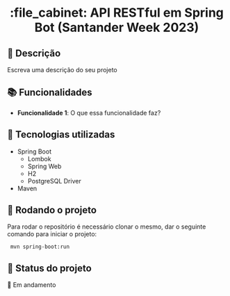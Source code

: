 <h1 align="center">:file_cabinet: API RESTful em Spring Bot (Santander Week 2023)</h1>

## :memo: Descrição
Escreva uma descrição do seu projeto

## :books: Funcionalidades
* <b>Funcionalidade 1</b>: O que essa funcionalidade faz?

## :wrench: Tecnologias utilizadas
* Spring Boot
  * Lombok
  * Spring Web
  * H2
  * PostgreSQL Driver
* Maven

## :rocket: Rodando o projeto
Para rodar o repositório é necessário clonar o mesmo, dar o seguinte comando para iniciar o projeto:
```
 mvn spring-boot:run
```

## :dart: Status do projeto
🔁 Em andamento
